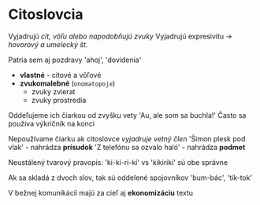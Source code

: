 # Citoslovcia
Vyjadrujú *cit, vôľu alebo napodobňujú zvuky*
Vyjadrujú expresivitu -> *hovorový a umelecký št.*

Patria sem aj pozdravy
'ahoj', 'dovidenia'

- **vlastné** - citové a vôľové
- **zvukomalebné** (`onomatopoje`)
	- zvuky zvierat
	- zvuky prostredia

Oddeľujeme ich čiarkou od zvyšku vety
'Au, ale som sa buchla!'
Často sa používa výkričník na konci

Nepoužívame čiarku ak citoslovce *vyjadruje vetný člen*
'Šimon plesk pod vlak' - nahrádza **prísudok**
'Z telefónu sa ozvalo haló' - nahrádza **podmet**

Neustálený tvarový pravopis:
'ki-ki-ri-kí' vs 'kikirikí' sú obe správne

Ak sa skladá z dvoch slov, tak sú oddelené spojovníkov
'bum-bác', 'tik-tok'

V bežnej komunikácií majú za cieľ aj **ekonomizáciu** textu